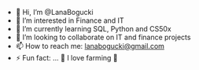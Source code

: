 - 👋 Hi, I’m @LanaBogucki
- 👀 I’m interested in Finance and IT
- 🌱 I’m currently learning SQL, Python and CS50x
- 💞️ I’m looking to collaborate on IT and finance projects
- 📫 How to reach me: lanabogucki@gmail.com
- ⚡ Fun fact: ... 🌱 I love farming  🌱

<!---
LanaBogucki/LanaBogucki is a ✨ special ✨ repository because its `README.md` (this file) appears on your GitHub profile.
You can click the Preview link to take a look at your changes.
--->
